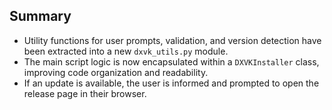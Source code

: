 ## Summary

- Utility functions for user prompts, validation, and version detection have been extracted into a new `dxvk_utils.py` module.
- The main script logic is now encapsulated within a `DXVKInstaller` class, improving code organization and readability.
- If an update is available, the user is informed and prompted to open the release page in their browser.